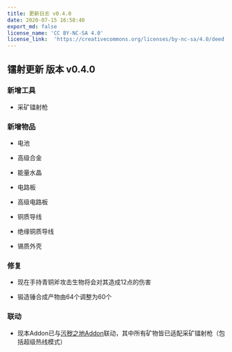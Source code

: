 ```yaml
---
title: 更新日志 v0.4.0
date: 2020-07-15 16:58:40
export_md: false
license_name: 'CC BY-NC-SA 4.0'
license_link:  'https://creativecommons.org/licenses/by-nc-sa/4.0/deed.zh'
---
```


<section class="mdui-typo theme-post__card__content">
          <h1><b id="镭射更新-版本-v040">镭射更新 版本 v0.4.0</b></h1>

### 新增工具

- 采矿镭射枪


### 新增物品

- 电池


- 高级合金


- 能量水晶

- 电路板

- 高级电路板

- 铜质导线

- 绝缘铜质导线

- 锡质外壳


<!---<img src="/MyBlog/wikis/icib/update_log/images/crafting_forge.png" style="width:352px;height:162px"/>--->

### 修复

- 现在手持青铜斧攻击生物将会对其造成12点的伤害

  

- 锻造锤合成产物由64个调整为60个

### 联动

- 现本Addon已与[污秽之地Addon](https://www.bilibili.com/read/cv6769795)联动，其中所有矿物皆已适配采矿镭射枪（包括超级热线模式）